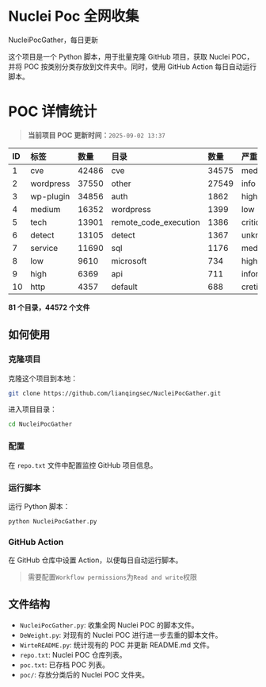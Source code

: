 # Nuclei Poc 全网收集
NucleiPocGather，每日更新

这个项目是一个 Python 脚本，用于批量克隆 GitHub 项目，获取 Nuclei POC，并将 POC 按类别分类存放到文件夹中。同时，使用 GitHub Action 每日自动运行脚本。
# POC 详情统计

> **当前项目 POC 更新时间：**`2025-09-02 13:37`

| ID | 标签      | 数量 | 目录       | 数量 | 严重性   | 数量 |
|:---| :-------- | :--- | :--------- | :--- | :------- | :--- |
| 1 | cve | 42486 | cve | 34575 | medium | 22942 |
| 2 | wordpress | 37550 | other | 27549 | info | 19841 |
| 3 | wp-plugin | 34856 | auth | 1862 | high | 13997 |
| 4 | medium | 16352 | wordpress | 1399 | low | 10889 |
| 5 | tech | 13901 | remote_code_execution | 1386 | critical | 7957 |
| 6 | detect | 13105 | detect | 1367 | unknown | 102 |
| 7 | service | 11690 | sql | 1176 | meduim | 16 |
| 8 | low | 9610 | microsoft | 734 | hight | 16 |
| 9 | high | 6369 | api | 711 | informative | 12 |
| 10 | http | 4357 | default | 688 | cretical | 2 |

**81 个目录，44572 个文件**
## 如何使用

### 克隆项目

克隆这个项目到本地：

```bash
git clone https://github.com/lianqingsec/NucleiPocGather.git
```

进入项目目录：

```bash
cd NucleiPocGather
```

### 配置

在 `repo.txt` 文件中配置监控 GitHub 项目信息。

### 运行脚本

运行 Python 脚本：

```bash
python NucleiPocGather.py
```

### GitHub Action

在 GitHub 仓库中设置 Action，以便每日自动运行脚本。

> 需要配置`Workflow permissions`为`Read and write`权限

## 文件结构

- `NucleiPocGather.py`: 收集全网 Nuclei POC 的脚本文件。
- `DeWeight.py`: 对现有的 Nuclei POC 进行进一步去重的脚本文件。
- `WirteREADME.py`: 统计现有的 POC 并更新 README.md 文件。
- `repo.txt`: Nuclei POC 仓库列表。
- `poc.txt`: 已存档 POC 列表。
- `poc/`: 存放分类后的 Nuclei POC 文件夹。


